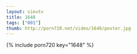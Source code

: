 ```yaml
--- 
layout: sieutv
title: 1648
tags: ["001"]
thumb: http://porn720.net/video/1648/poster.jpg
---
```

{% include porn720 key="1648" %} 
